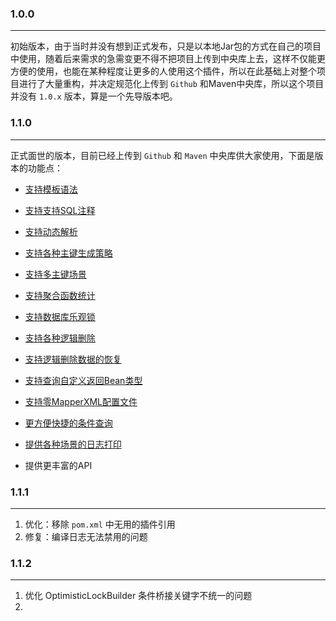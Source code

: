 ### 1.0.0

------

初始版本，由于当时并没有想到正式发布，只是以本地Jar包的方式在自己的项目中使用，随着后来需求的急需变更不得不把项目上传到中央库上去，这样不仅能更方便的使用，也能在某种程度让更多的人使用这个插件，所以在此基础上对整个项目进行了大量重构，并决定规范化上传到 `Github` 和Maven中央库，所以这个项目并没有 `1.0.x` 版本，算是一个先导版本吧。



### 1.1.0

------

正式面世的版本，目前已经上传到 `Github` 和 `Maven` 中央库供大家使用，下面是版本的功能点：

- [支持模板语法](https://github.com/tangxbai/mybatis-mapper#支持模板语法)

- [支持支持SQL注释](https://github.com/tangxbai/mybatis-mapper#支持支持SQL注释)

- [支持动态解析](https://github.com/tangxbai/mybatis-mapper#支持动态解析)

- [支持各种主键生成策略](https://github.com/tangxbai/mybatis-mapper#支持各种主键生成策略)

- [支持多主键场景](https://github.com/tangxbai/mybatis-mapper#支持多主键场景)

- [支持聚合函数统计](https://github.com/tangxbai/mybatis-mapper#支持聚合函数统计)

- [支持数据库乐观锁](https://github.com/tangxbai/mybatis-mapper#支持数据库乐观锁)

- [支持各种逻辑删除](https://github.com/tangxbai/mybatis-mapper#支持各种逻辑删除)

- [支持逻辑删除数据的恢复](https://github.com/tangxbai/mybatis-mapper#支持逻辑删除数据的恢复)

- [支持查询自定义返回Bean类型](https://github.com/tangxbai/mybatis-mapper#支持查询自定义返回Bean类型)

- [支持零MapperXML配置文件](https://github.com/tangxbai/mybatis-mapper#支持零MapperXML配置文件)

- [更方便快捷的条件查询](https://github.com/tangxbai/mybatis-mapper#更方便快捷的条件查询)

- [提供各种场景的日志打印](https://github.com/tangxbai/mybatis-mapper#提供各种场景的日志打印)

- 提供更丰富的API



### 1.1.1

------

1. 优化：移除 `pom.xml` 中无用的插件引用
2. 修复：编译日志无法禁用的问题



### 1.1.2

------

1. 优化 OptimisticLockBuilder 条件桥接关键字不统一的问题
2. 